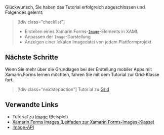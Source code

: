 Glückwunsch, Sie haben das Tutorial erfolgreich abgeschlossen und Folgendes gelernt:

> [!div class="checklist"]
> - Erstellen eines Xamarin.Forms-[`Image`](xref:Xamarin.Forms.Image)-Elements in XAML
> - Anpassen der `Image`-Darstellung
> - Anzeigen einer lokalen Imagedatei von jedem Plattformprojekt

## <a name="next-steps"></a>Nächste Schritte

Wenn Sie mehr über die Grundlagen bei der Erstellung mobiler Apps mit Xamarin.Forms lernen möchten, fahren Sie mit dem Tutorial zur Grid-Klasse fort.

> [!div class="nextstepaction"]
> Tutorial zu [Grid](~/get-started/tutorials/grid/index.yml)

## <a name="related-links"></a>Verwandte Links

- Tutorial zu [Image](https://developer.xamarin.com/samples/xamarin-forms/GetStarted/Tutorials/ImageTutorial) (Beispiel)
- [Xamarin.Forms Images (Leitfaden zur Xamarin.Forms-Images-Klasse)](~/xamarin-forms/user-interface/images.md)
- [Image-API](xref:Xamarin.Forms.Image)
